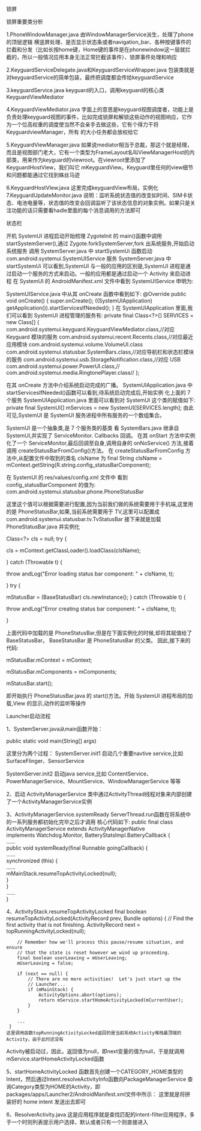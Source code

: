锁屏

锁屏重要类分析

1.PhoneWindowManager.java
由WindowManagerService派生，处理了phone的顶层逻辑
横竖屏处理、是否显示状态条或者navigation_bar、各种按键事件的拦截和分发（比如长按home键，Home键的事件是在phonewindow这一层就拦截的，所以一般情况应用本身无法正常拦截该事件）、锁屏事件处理和响应

2.KeyguardServiceDelegate.java和KeyguardServiceWrapper.java
包装类就是对keyguardService的简单包装，最终把调度都会传给keyguardService

3.keyguardService.java
keyguard的入口，调用keyguard的核心类KeyguardViewMediator

4.KeyguardViewMediator.java
字面上的意思是keyguard视图调度者，功能上是负责处理keyguard视图的事件，比如完成锁屏和解锁这些动作的视图响应，它作为一个位高权重的调度使当然不会亲手去做这些，它有个得力干将KeyguardviewManager，所有
的大小任务都会放权给它

5.KeyguardViewManager.java
如果说mediator相当于总裁，那这个就是经理，而且是视图部门老大，它有一个类型为FrameLayout名叫ViewManagerHost的内部类，用来作为keyguard的viewroot。在viewroot里添加了KeyguardHostView，我们叫它
mKeyguardView。Keyguard里任何的view细节和问题都能通过它找到蛛丝马迹

6.KeyguardHostVIew.java
这里完成keyguardView布局，实例化
7.KeyguardUpdateMonitor.java
说明：监听系统状态值的改变如时间、SIM卡状态、电池电量等，状态值的改变会回调监听了该状态信息的对象实例。如果只是关注功能的话只需要看hadle里面的每个消息调用的方法即可


状态栏

开机 SystemUI 进程启动开始梳理
ZygoteInit 的 main()函数中调用 startSystemServer(),通过 Zygote.forkSystemServer,fork 出系统服务,开始启动系统服务
调用 SystemServer.java 中 startSystemUi 函数启动 com.android.systemui.SystemUIService 服务
SystemServer.java 中 startSystemUi 
可以看到,SystemUI 与一般的应用的区别是,SystemUI 进程是通过启动一个服务的方式来启动。一般的应用都是通过启动一个 Activity 来启动进程
在 SystemUI 的 AndroidManifest.xml 文件中看到 SystemUIService 申明为:
<service android:name="SystemUIService"
android:exported="true"
/>

SystemUIService.java 中从其 onCreate 函数中看到如下:
@Override
public void onCreate() {
super.onCreate();
((SystemUIApplication) getApplication()).startServicesIfNeeded();
}
在 SystemUIApplication 里面,我们可以看到 SystemUI 进程管理的服务有:
private final Class<?>[] SERVICES = new Class[] {
com.android.systemui.keyguard.KeyguardViewMediator.class,//对应 Keyguard 模块的服务
com.android.systemui.recent.Recents.class,//对应最近应用模块
com.android.systemui.volume.VolumeUI.class
com.android.systemui.statusbar.SystemBars.class,//对应导航栏和状态栏模块的服务
com.android.systemui.usb.StorageNotification.class,//对应 USB
com.android.systemui.power.PowerUI.class,//
com.android.systemui.media.RingtonePlayer.class//
};

在其 onCreate 方法中介绍系统启动完成的广播。
SystemUIApplication.java 中 startServicesIfNeeded()函数可以看到,待系统启动完成后,开始实例
化上面的 7 个服务
SystemUIApplication.java 里面可以看到对 SystemUI 这个类的赋值如下:
private final SystemUI[] mServices = new SystemUI[SERVICES.length];
由此可见,SystemUI 是 SystemUI 服务进程中所有服务的一个数组集合。

SystemUI 是一个抽象类,是 7 个服务类的基类
看 SystemBars.java 继承自 SystemUI,并实现了 ServiceMonitor. Callbacks 回调。
在其 onStart 方法中实例化了一个 ServiceMonitor,最后回调至自身,调用自身的 onNoService()
方法,接着调用 createStatusBarFromConfig()方法。
在 createStatusBarFromConfig 方法中,从配置文件中取到的类名 clsName 为
final String clsName = mContext.getString(R.string.config_statusBarComponent);

在 SystemUI 的 res/values/config.xml 文件中
看到 config_statusBarComponent 的值为:
com.android.systemui.statusbar.phone.PhoneStatusBar

这里这个值可以根据需要进行配置,因为当前我们做的系统需要用于手机端,这里用的是
PhoneStatusBar,如果,当前系统需要用于 TV,这里可以配置成 com.android.systemui.statusbar.tv.TvStatusBar
接下来就是加载 PhoneStatusBar.java 并实例化

Class<?> cls = null;
try {

cls = mContext.getClassLoader().loadClass(clsName);

} catch (Throwable t) {

throw andLog("Error loading status bar component: " + clsName, t);

}
try {

mStatusBar = (BaseStatusBar) cls.newInstance();
} catch (Throwable t) {

throw andLog("Error creating status bar component: " + clsName, t);

}

上面代码中加载的是 PhoneStatusBar,但是在下面实例化的时候,却将其赋值给了 BaseStatusBar。
BaseStatusBar 是 PhoneStatusBar 的父类。
因此,接下来的代码:

mStatusBar.mContext = mContext;

mStatusBar.mComponents = mComponents;

mStatusBar.start();

即开始执行 PhoneStatusBar.java 的 start()方法。开始 SystemUI 进程布局的加载,View 的显示,动作的监听等操作


Launcher启动流程

1、SystemServer.java从main函数开始：
   
   public static void main(String[] args) 
   
   这里分为两个过程：
   SystemServer.init1
   启动几个重要navtive service,比如 SurfaceFlinger、SensorService
   
   SystemServer.init2
   启动java service,比如 ContentService、PowerManagerService、MountService、WindowManagerService 等等
   
2、启动 ActivityManagerService
类中通过ActivityThread线程对象来内部创建了一个ActivityManagerService实例

3、ActivityManagerService.systemReady
ServerThread.run函数在将系统中的一系列服务都初始化完毕之后才调用
核心代码如下:
public final class ActivityManagerService extends ActivityManagerNative  
        implements Watchdog.Monitor, BatteryStatsImpl.BatteryCallback {  
    ......  
    public void systemReady(final Runnable goingCallback) {  
        ......  
        synchronized (this) {  
            ......  
            mMainStack.resumeTopActivityLocked(null);  
        }  
    }  
    ......  
}

4、ActivityStack.resumeTopActivityLocked
    final boolean resumeTopActivityLocked(ActivityRecord prev, Bundle options) {
        // Find the first activity that is not finishing.
        ActivityRecord next = topRunningActivityLocked(null);

        // Remember how we'll process this pause/resume situation, and ensure
        // that the state is reset however we wind up proceeding.
        final boolean userLeaving = mUserLeaving;
        mUserLeaving = false;

        if (next == null) {
            // There are no more activities!  Let's just start up the
            // Launcher...
            if (mMainStack) {
                ActivityOptions.abort(options);
                return mService.startHomeActivityLocked(mCurrentUser);
            }
        }
        
        ...
     }
    这里调用函数topRunningActivityLocked返回的是当前系统Activity堆栈最顶端的Activity，由于此时还没有
   Activity被启动过，因此，返回值为null，即next变量的值为null，于是就调用mService.startHomeActivityLocked函数
   
5、startHomeActivityLocked
 函数首先创建一个CATEGORY_HOME类型的Intent，然后通过Intent.resolveActivityInfo函数向PackageManagerService
    查询Category类型为HOME的Activity，即 packages/apps/Launcher2/AndroidManifest.xml文件中所示：
    这里就是将拼装好的 home intent 发送出去即可
    
6、ResolverActivity.java
这是应用程序就是查找匹配的intent-filter应用程序，多于一个时则列表提示用户选择，默认或者只有一个则直接进入